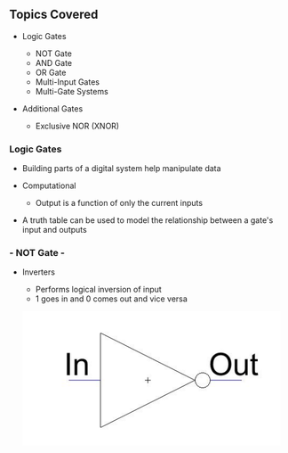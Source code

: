 ## Topics Covered
- Logic Gates
  - NOT Gate
  - AND Gate
  - OR Gate
  - Multi-Input Gates
  - Multi-Gate Systems

- Additional Gates
  - Exclusive NOR (XNOR)
  
### Logic Gates

- Building parts of a digital system help manipulate data

- Computational
  - Output is a function of only the current inputs
  
- A truth table can be used to model the relationship between a gate's input and outputs

### - NOT Gate -

- Inverters
  - Performs logical inversion of input
  - 1 goes in and 0 comes out and vice versa
  
  ![NOT Gate](not_gate.PNG)
